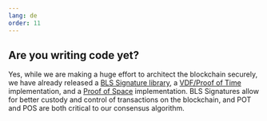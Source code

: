 ```yaml
---
lang: de
order: 11
---
```


Are you writing code yet?
-----------------------

Yes, while we are making a huge effort to architect the blockchain securely, we have already released a [BLS Signature library](https://github.com/Chia-Network/bls-signatures), a [VDF/Proof of Time](https://github.com/Chia-Network/vdf-competition) implementation, and a [Proof of Space](https://github.com/Chia-Network/proofofspace) implementation. BLS Signatures allow for better custody and control of transactions on the blockchain, and POT and POS are both critical to our consensus algorithm.
